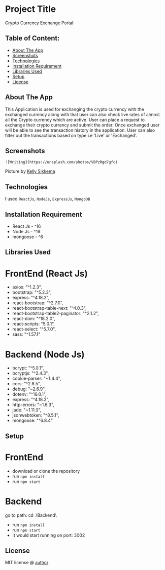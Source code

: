 # Project Title
Crypto Currency Exchange Portal

## Table of Content:

- [About The App](#about-the-app)
- [Screenshots](#screenshots)
- [Technologies](#technologies)
- [Installation Requirement](#installation-requirement)
- [Libraries Used](#libraries-used)
- [Setup](#setup)
- [License](#license)

## About The App
This Application is used for exchanging the crypto currency with the exchanged currency along with that user can also check live rates of almost all the Crypto currency which are active. User can place a request to exchange their crypto currency and submit the order. Once exchanged user will be able to see the transaction history in the application. User can also filter out the transactions based on type i.e 'Live' or 'Exchanged'.

## Screenshots

`![Writing](https://unsplash.com/photos/VBPzRgd7gfc)`

Picture by [Kelly Sikkema](https://unsplash.com/@kellysikkema)

## Technologies
I used `ReactJs`, `NodeJs`, `ExpressJs`, `MongoDB`

## Installation Requirement
- React Js - ^16
- Node Js - ^16
- mongoose - ^6

## Libraries Used
# FrontEnd (React Js)
- axios: "^1.2.3",
- bootstrap: "^5.2.3",
- express: "^4.18.2",
- react-bootstrap: "^2.7.0",
- react-bootstrap-table-next: "^4.0.3",
- react-bootstrap-table2-paginator: "^2.1.2",
- react-dom: "^18.2.0",
- react-scripts: "5.0.1",
- react-select: "^5.7.0",
- sass: "^1.57.1"

# Backend (Node Js)
- bcrypt: "^5.0.1",
- bcryptjs: "^2.4.3",
- cookie-parser: "~1.4.4",
- cors: "^2.8.5",
- debug: "~2.6.9",
- dotenv: "^16.0.1",
- express: "^4.18.2",
- http-errors: "~1.6.3",
- jade: "~1.11.0",
- jsonwebtoken: "^8.5.1",
- mongoose: "^6.8.4"

## Setup
# FrontEnd
- download or clone the repository
- run `npm install`
- run `npm start`

# Backend
go to path: cd .\Backend\
- run `npm install`
- run `npm start`
- It would start running on port: 3002

## License
MIT license @ [author](author.com)